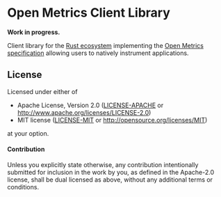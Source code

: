 # Open Metrics Client Library

**Work in progress.**

Client library for the [Rust ecosystem](https://github.com/rust-lang/)
implementing the [Open Metrics
specification](https://github.com/OpenObservability/OpenMetrics) allowing users
to natively instrument applications.

## License

Licensed under either of

 * Apache License, Version 2.0 ([LICENSE-APACHE](LICENSE-APACHE) or http://www.apache.org/licenses/LICENSE-2.0)
 * MIT license ([LICENSE-MIT](LICENSE-MIT) or http://opensource.org/licenses/MIT)

at your option.

#### Contribution

Unless you explicitly state otherwise, any contribution intentionally submitted
for inclusion in the work by you, as defined in the Apache-2.0 license, shall be
dual licensed as above, without any additional terms or conditions.
